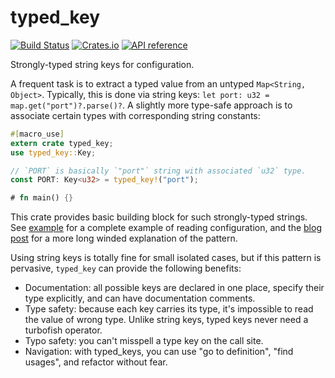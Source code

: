 # typed_key

[![Build Status](https://travis-ci.org/matklad/typed_key.svg?branch=master)](https://travis-ci.org/matklad/typed_key)
[![Crates.io](https://img.shields.io/crates/v/typed_key.svg)](https://crates.io/crates/typed_key)
[![API reference](https://docs.rs/typed_key/badge.svg)](https://docs.rs/typed_key/)


Strongly-typed string keys for configuration.

A frequent task is to extract a typed value from an untyped `Map<String, Object>`.
Typically, this is done via string keys: `let port: u32 = map.get("port")?.parse()?`.
A slightly more type-safe approach is to associate certain types with corresponding
string constants:

```rust
#[macro_use]
extern crate typed_key;
use typed_key::Key;

// `PORT` is basically `"port"` string with associated `u32` type.
const PORT: Key<u32> = typed_key!("port");

# fn main() {}
```

This crate provides basic building block for such strongly-typed strings.
See [example] for a complete example of reading configuration, and the [blog post]
for a more long winded explanation of the pattern.

[example]: https://github.com/matklad/typed_key/blob/master/examples/serde.rs
[blog post]: https://matklad.github.io/2018/05/24/typed-key-pattern.html

Using string keys is totally fine for small isolated cases, but if this pattern
is pervasive, `typed_key` can provide the following benefits:

  * Documentation: all possible keys are declared in one place, specify
    their type explicitly, and can have documentation comments.
  * Type safety: because each key carries its type, it's impossible to read
    the value of wrong type. Unlike string keys, typed keys never need a turbofish
    operator.
  * Typo safety: you can't misspell a type key on the call site.
  * Navigation: with typed_keys, you can use "go to definition", "find usages", and
    refactor without fear.
